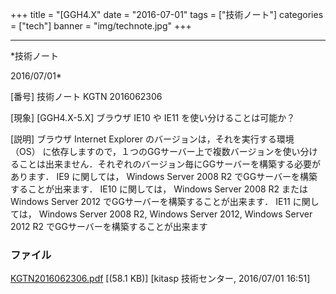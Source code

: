 ﻿+++
title = "[GGH4.X"
date = "2016-07-01"
tags = ["技術ノート"]
categories = ["tech"]
banner = "img/technote.jpg"
+++

-----------------------------------------------------------------------------------------------------------------------------

*技術ノート

2016/07/01*


[番号]
技術ノート KGTN 2016062306

[現象]
[GGH4.X-5.X] ブラウザ IE10 や IE11 を使い分けることは可能か？

[説明]
ブラウザ Internet Explorer のバージョンは，それを実行する環境 （OS）
に依存しますので，１つのGGサーバー上で複数バージョンを使い分けることは出来ません．それぞれのバージョン毎にGGサーバーを構築する必要があります．
IE9 に関しては， Windows Server 2008 R2
でGGサーバーを構築することが出来ます． IE10 に関しては， Windows Server
2008 R2 または Windows Server 2012
でGGサーバーを構築することが出来ます． IE11 に関しては， Windows Server
2008 R2, Windows Server 2012, Windows Server 2012 R2
でGGサーバーを構築することが出来ます


### ファイル

 
 


[KGTN2016062306.pdf](http://techreport.kitasp.net/attachments/download/2749/KGTN2016062306.pdf)
 [(58.1 KB)] [kitasp 技術センター, 2016/07/01
16:51]


 


 

